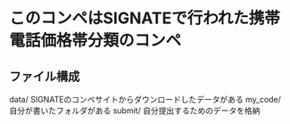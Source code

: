 # このコンペはSIGNATEで行われた携帯電話価格帯分類のコンペ

## ファイル構成

data/ SIGNATEのコンペサイトからダウンロードしたデータがある
my_code/ 自分が書いたフォルダがある
submit/ 自分提出するためのデータを格納


